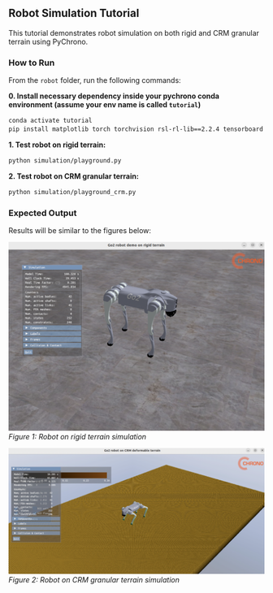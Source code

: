 
## Robot Simulation Tutorial

This tutorial demonstrates robot simulation on both rigid and CRM granular terrain using PyChrono.

### How to Run

From the `robot` folder, run the following commands:

**0. Install necessary dependency inside your pychrono conda environment (assume your env name is called `tutorial`)**
```bash
conda activate tutorial
pip install matplotlib torch torchvision rsl-rl-lib==2.2.4 tensorboard
```

**1. Test robot on rigid terrain:**
```bash
python simulation/playground.py
```

**2. Test robot on CRM granular terrain:**
```bash
python simulation/playground_crm.py
```

### Expected Output

Results will be similar to the figures below:

![Robot on Rigid Terrain](data/vis-example/demo1.png)
*Figure 1: Robot on rigid terrain simulation*

![Robot on CRM Granular Terrain](data/vis-example/demo2.png)
*Figure 2: Robot on CRM granular terrain simulation*


